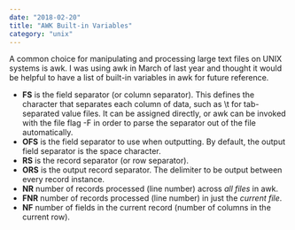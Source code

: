 ```yaml
---
date: "2018-02-20"
title: "AWK Built-in Variables"
category: "unix"
---
```


A common choice for manipulating and processing large text files on UNIX systems is awk. I was using awk in March of last year and thought it would be helpful to have a list of built-in variables in awk for future reference.

- **FS** is the field separator (or column separator). This defines the character that separates each column of data, such as \t for tab-separated value files. It can be assigned directly, or awk can be invoked with the file flag -F in order to parse the separator out of the file automatically.
- **OFS** is the field separator to use when outputting. By default, the output field separator is the space character.
- **RS** is the record separator (or row separator).
- **ORS** is the output record separator. The delimiter to be output between every record instance.
- **NR** number of records processed (line number) across _all files_ in awk.
- **FNR** number of records processed (line number) in just the _current file_.
- **NF** number of fields in the current record (number of columns in the current row).
